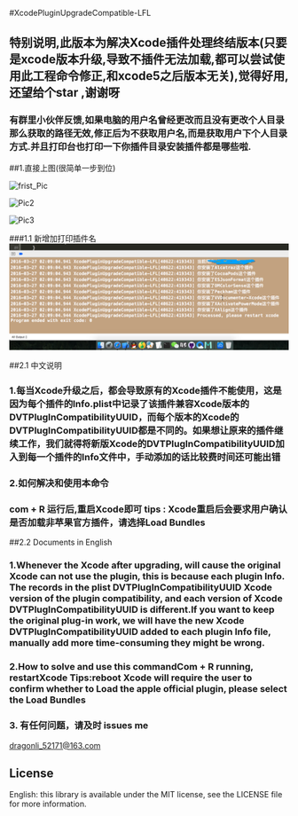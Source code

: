 #XcodePluginUpgradeCompatible-LFL

## 特别说明,此版本为解决Xcode插件处理终结版本(只要是xcode版本升级,导致不插件无法加载,都可以尝试使用此工程命令修正,和xcode5之后版本无关),觉得好用,还望给个star ,谢谢呀

### 有群里小伙伴反馈,如果电脑的用户名曾经更改而且没有更改个人目录那么获取的路径无效,修正后为不获取用户名,而是获取用户下个人目录方式.并且打印台也打印一下你插件目录安装插件都是哪些啦.

##1.直接上图(很简单一步到位)


![frist_Pic](https://github.com/LFL2018/Som_related_information_LFL/blob/master/The_picture/XcodePluginUpgradeCompatible-LFL/XcodePluginUpgradeCompatible-LFL1.png?raw=true)


![Pic2](https://github.com/LFL2018/Som_related_information_LFL/blob/master/The_picture/XcodePluginUpgradeCompatible-LFL/XcodePluginUpgradeCompatible-LFL2.png?raw=true)

![Pic3](https://github.com/LFL2018/Som_related_information_LFL/blob/master/The_picture/XcodePluginUpgradeCompatible-LFL/XcodePluginUpgradeCompatible-LFL3.png?raw=true)

###1.1 新增加打印插件名
![](./lastPic.png)

##2.1    中文说明

### 1.每当Xcode升级之后，都会导致原有的Xcode插件不能使用，这是因为每个插件的Info.plist中记录了该插件兼容Xcode版本的DVTPlugInCompatibilityUUID，而每个版本的Xcode的DVTPlugInCompatibilityUUID都是不同的。如果想让原来的插件继续工作，我们就得将新版Xcode的DVTPlugInCompatibilityUUID加入到每一个插件的Info文件中，手动添加的话比较费时间还可能出错

### 2.如何解决和使用本命令
###  com + R 运行后,重启Xcode即可  tips : Xcode重启后会要求用户确认是否加载非苹果官方插件，请选择Load Bundles
 

##2.2   Documents in English
 
### 1.Whenever the Xcode after upgrading, will cause the original Xcode can not use the plugin, this is because each plugin Info. The records in the plist DVTPlugInCompatibilityUUID Xcode version of the plugin compatibility, and each version of Xcode DVTPlugInCompatibilityUUID is different.If you want to keep the original plug-in work, we will have the new Xcode DVTPlugInCompatibilityUUID added to each plugin Info file, manually add more time-consuming they might be wrong.

### 2.How to solve and use this commandCom + R running, restartXcode   Tips:reboot Xcode will require the user to confirm whether to Load the apple official plugin, please select the Load Bundles


### 3. 有任何问题，请及时 issues me 
 <dragonli_52171@163.com>   
 

## License

English: this library is available under the MIT license, see the LICENSE file for more information.  